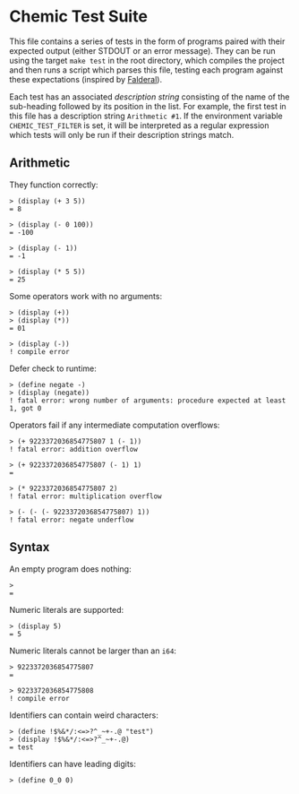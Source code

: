 # Chemic Test Suite

This file contains a series of tests in the form of programs paired with their
expected output (either STDOUT or an error message). They can be run using the
target `make test` in the root directory, which compiles the project and then
runs a script which parses this file, testing each program against these
expectations (inspired by [Falderal](https://pypi.org/project/Falderal)).

Each test has an associated *description string* consisting of the name of the
sub-heading followed by its position in the list. For example, the first test
in this file has a description string `Arithmetic #1`.  If the environment
variable `CHEMIC_TEST_FILTER` is set, it will be interpreted as a regular
expression which tests will only be run if their description strings match.

## Arithmetic

They function correctly:

    > (display (+ 3 5))
    = 8

    > (display (- 0 100))
    = -100

    > (display (- 1))
    = -1

    > (display (* 5 5))
    = 25

Some operators work with no arguments:

    > (display (+))
    > (display (*))
    = 01

    > (display (-))
    ! compile error

Defer check to runtime:

    > (define negate -)
    > (display (negate))
    ! fatal error: wrong number of arguments: procedure expected at least 1, got 0

Operators fail if any intermediate computation overflows:

    > (+ 9223372036854775807 1 (- 1))
    ! fatal error: addition overflow

    > (+ 9223372036854775807 (- 1) 1)
    =

    > (* 9223372036854775807 2)
    ! fatal error: multiplication overflow

    > (- (- (- 9223372036854775807) 1))
    ! fatal error: negate underflow

## Syntax

An empty program does nothing:

    >
    =

Numeric literals are supported:

    > (display 5)
    = 5

Numeric literals cannot be larger than an `i64`:

    > 9223372036854775807
    =

    > 9223372036854775808
    ! compile error

Identifiers can contain weird characters:

    > (define !$%&*/:<=>?^_~+-.@ "test")
    > (display !$%&*/:<=>?^_~+-.@)
    = test

Identifiers can have leading digits:

    > (define 0_0 0)

